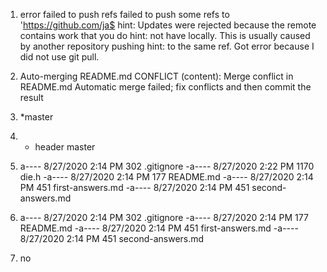 1. error failed to push refs failed to push some refs to 'https://github.com/ja$
hint: Updates were rejected because the remote contains work that you do
hint: not have locally. This is usually caused by another repository pushing
hint: to the same ref.
Got error because I did not use git pull.

2. Auto-merging README.md
CONFLICT (content): Merge conflict in README.md
Automatic merge failed; fix conflicts and then commit the result

3. *master

4. * header
     master

5. a----        8/27/2020   2:14 PM            302 .gitignore
-a----        8/27/2020   2:22 PM           1170 die.h
-a----        8/27/2020   2:14 PM            177 README.md
-a----        8/27/2020   2:14 PM            451 first-answers.md
-a----        8/27/2020   2:14 PM            451 second-answers.md

6. a----        8/27/2020   2:14 PM            302 .gitignore
-a----        8/27/2020   2:14 PM            177 README.md
-a----        8/27/2020   2:14 PM            451 first-answers.md
-a----        8/27/2020   2:14 PM            451 second-answers.md

7. no 
     
